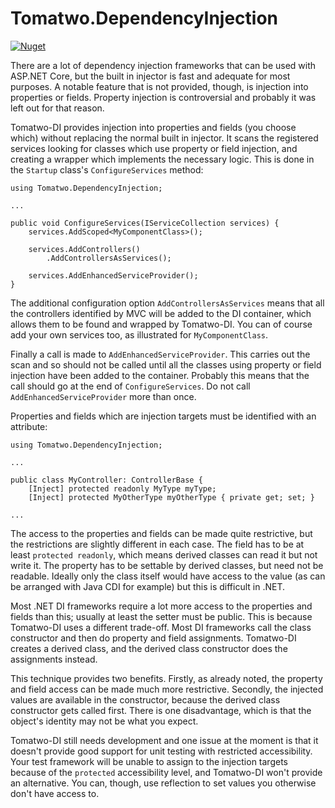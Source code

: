 # Tomatwo.DependencyInjection

[![Nuget](https://img.shields.io/nuget/v/Tomatwo.DependencyInjection.svg)](https://www.nuget.org/packages/Tomatwo.DependencyInjection/)

There are a lot of dependency injection frameworks that can be used with ASP.NET Core, but the built in injector is fast and adequate for most purposes.  A notable feature that is not provided, though, is injection into properties or fields.  Property injection is controversial and probably it was left out for that reason.

Tomatwo-DI provides injection into properties and fields (you choose which) without replacing the normal built in injector.  It scans the registered services looking for classes which use property or field injection, and creating a wrapper which implements the necessary logic.  This is done in the `Startup` class's `ConfigureServices` method:

```
using Tomatwo.DependencyInjection;

...

public void ConfigureServices(IServiceCollection services) {
    services.AddScoped<MyComponentClass>();

    services.AddControllers()
        .AddControllersAsServices();

    services.AddEnhancedServiceProvider();
}
```

The additional configuration option `AddControllersAsServices` means that all the controllers identified by MVC will be added to the DI container, which allows them to be found and wrapped by Tomatwo-DI.  You can of course add your own services too, as illustrated for `MyComponentClass`.

Finally a call is made to `AddEnhancedServiceProvider`.  This carries out the scan and so should not be called until all the classes using property or field injection have been added to the container.  Probably this means that the call should go at the end of `ConfigureServices`.  Do not call `AddEnhancedServiceProvider` more than once.

Properties and fields which are injection targets must be identified with an attribute:

```
using Tomatwo.DependencyInjection;

...

public class MyController: ControllerBase {
    [Inject] protected readonly MyType myType;
    [Inject] protected MyOtherType myOtherType { private get; set; }

...
```

The access to the properties and fields can be made quite restrictive, but the restrictions are slightly different in each case.  The field has to be at least `protected readonly`, which means derived classes can read it but not write it.  The property has to be settable by derived classes, but need not be readable.  Ideally only the class itself would have access to the value (as can be arranged with Java CDI for example) but this is difficult in .NET.

Most .NET DI frameworks require a lot more access to the properties and fields than this; usually at least the setter must be public.  This is because Tomatwo-DI uses a different trade-off.  Most DI frameworks call the class constructor and then do property and field assignments.  Tomatwo-DI creates a derived class, and the derived class constructor does the assignments instead.

This technique provides two benefits.  Firstly, as already noted, the property and field access can be made much more restrictive.  Secondly, the injected values are available in the constructor, because the derived class constructor gets called first.  There is one disadvantage, which is that the object's identity may not be what you expect.

Tomatwo-DI still needs development and one issue at the moment is that it doesn't provide good support for unit testing with restricted accessibility.  Your test framework will be unable to assign to the injection targets because of the `protected` accessibility level, and Tomatwo-DI won't provide an alternative.  You can, though, use reflection to set values you otherwise don't have access to.
